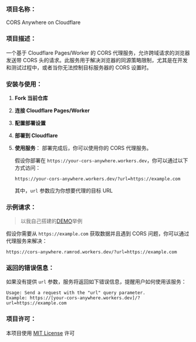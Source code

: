 ### 项目名称：

CORS Anywhere on Cloudflare

### 项目描述：

一个基于 Cloudflare Pages/Worker 的 CORS 代理服务，允许跨域请求的浏览器发送带 CORS 头的请求。此服务用于解决浏览器的同源策略限制，尤其是在开发和测试过程中，或者当你无法控制目标服务器的 CORS 设置时。

### 安装与使用：

1. **Fork 当前仓库**

2. **连接 Cloudflare Pages/Worker**

3. **配置部署设置**

4. **部署到 Cloudflare**

5. **使用服务**： 部署完成后，你可以使用你的 CORS 代理服务。

   假设你部署在 `https://your-cors-anywhere.workers.dev`，你可以通过以下方式访问：

   ```
   https://your-cors-anywhere.workers.dev/?url=https://example.com
   ```

   其中，`url` 参数应为你想要代理的目标 URL

### 示例请求：

> 以我自己搭建的[DEMO](https://cors-anywhere.ramrod.workers.dev/)举例

假设你需要从 `https://example.com` 获取数据并且遇到 CORS 问题，你可以通过代理服务来解决：

```
https://cors-anywhere.ramrod.workers.dev/?url=https://example.com
```

### 返回的错误信息：

如果没有提供 `url` 参数，服务将返回如下错误信息，提醒用户如何使用该服务：

```
Usage: Send a request with the "url" query parameter.
Example: https://[your-cors-anywhere.workers.dev]/?url=https://example.com
```

### 项目许可：

本项目使用 [MIT License](https://mit-license.org/) 许可